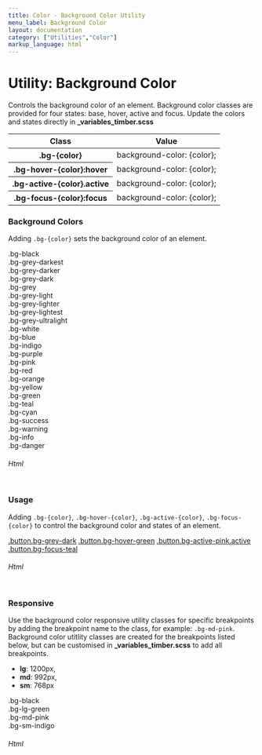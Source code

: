 ```yaml
---
title: Color - Background Color Utility
menu_label: Background Color
layout: documentation
category: ["Utilities","Color"]
markup_language: html
---
```


<div class="section-block">
  <div class="row pt-40 pt-md-40">
    <div class="col w-9/12 w-md-full order-2 content-inner">
      <h1 class="font-light">Utility: Background Color</h1>
      <p>Controls the background color of an element. Background color classes are provided for four states: base, hover, active and focus. Update the colors and states directly in <strong>_variables_timber.scss</strong></p>
      <!-- Classes -->
      <div class="table-scrollable">
        <table class="table size-md rounded bg-white">
          <thead>
            <tr>
              <th> Class </th>
              <th> Value </th>
            </tr>
          </thead>
          <tbody class="font-mono">
            <tr>
              <th class="color-indigo">.bg-{color}</th>
              <td> background-color: {color}; </td>
            </tr>
            <tr>
              <th class="color-indigo">.bg-hover-{color}:hover</th>
              <td> background-color: {color}; </td>
            </tr>
            <tr>
              <th class="color-indigo">.bg-active-{color}.active</th>
              <td> background-color: {color}; </td>
            </tr>
            <tr>
              <th class="color-indigo">.bg-focus-{color}:focus</th>
              <td> background-color: {color}; </td>
            </tr>
          </tbody>
        </table>
      </div>
      <!-- Classes End -->
      <!-- Demo Block -->
      <div class="demo-block mt-80">
        <h3 class="font-light">Background Colors</h3>
        <p>Adding <code class="color-indigo font-bold">.bg-{color}</code> sets the background color of an element.</p>
        <div class="p-30 flex flex-wrap justify-around rounded bg-grey-ultralight">
          <div class="w-full py-20 m-1 rounded center bg-black color-white">.bg-black</div>
          <div class="w-full py-20 m-1 rounded center bg-grey-darkest color-white">.bg-grey-darkest</div>
          <div class="w-full py-20 m-1 rounded center bg-grey-darker color-white">.bg-grey-darker</div>
          <div class="w-full py-20 m-1 rounded center bg-grey-dark color-white">.bg-grey-dark</div>
          <div class="w-full py-20 m-1 rounded center bg-grey color-white">.bg-grey</div>
          <div class="w-full py-20 m-1 rounded center bg-grey-light color-white">.bg-grey-light</div>
          <div class="w-full py-20 m-1 rounded center bg-grey-lighter color-white">.bg-grey-lighter</div>
          <div class="w-full py-20 m-1 rounded center bg-grey-lightest color-white">.bg-grey-lightest</div>
          <div class="w-full py-20 m-1 rounded center bg-grey-ultralight color-grey">.bg-grey-ultralight</div>
          <div class="w-full py-20 m-1 rounded center bg-white color-grey">.bg-white</div>
          <div class="w-full py-20 m-1 rounded center bg-blue color-white">.bg-blue</div>
          <div class="w-full py-20 m-1 rounded center bg-indigo color-white">.bg-indigo</div>
          <div class="w-full py-20 m-1 rounded center bg-purple color-white">.bg-purple</div>
          <div class="w-full py-20 m-1 rounded center bg-pink color-white">.bg-pink</div>
          <div class="w-full py-20 m-1 rounded center bg-red color-white">.bg-red</div>
          <div class="w-full py-20 m-1 rounded center bg-orange color-white">.bg-orange</div>
          <div class="w-full py-20 m-1 rounded center bg-yellow color-white">.bg-yellow</div>
          <div class="w-full py-20 m-1 rounded center bg-green color-white">.bg-green</div>
          <div class="w-full py-20 m-1 rounded center bg-teal color-white">.bg-teal</div>
          <div class="w-full py-20 m-1 rounded center bg-cyan color-white">.bg-cyan</div>
          <div class="w-full py-20 m-1 rounded center bg-success color-white">.bg-success</div>
          <div class="w-full py-20 m-1 rounded center bg-warning color-white">.bg-warning</div>
          <div class="w-full py-20 m-1 rounded center bg-info color-white">.bg-info</div>
          <div class="w-full py-20 m-1 rounded center bg-danger color-white">.bg-danger</div>
        </div>
      </div>
      <!-- Demo Block End -->
      <!-- code -->
      <h6 class="uppercase">Html</h6>
      <div class="rounded p-20 overflow-y-scroll mb-0 bg-gradient-grey-ultralight border-l border-4 border-solid border-indigo">
        <pre class="m-0 language-html"><code class="inline-block scrolling-touch"><!--<div class="w-full py-20 m-1 rounded center bg-black color-white">.bg-black</div>
<div class="w-full py-20 m-1 rounded center bg-grey-darkest color-white">.bg-grey-darkest</div>
<div class="w-full py-20 m-1 rounded center bg-grey-darker color-white">.bg-grey-darker</div>
<div class="w-full py-20 m-1 rounded center bg-grey-dark color-white">.bg-grey-dark</div>
<div class="w-full py-20 m-1 rounded center bg-grey color-white">.bg-grey</div>
<div class="w-full py-20 m-1 rounded center bg-grey-light color-white">.bg-grey-light</div>
<div class="w-full py-20 m-1 rounded center bg-grey-lighter color-white">.bg-grey-lighter</div>
<div class="w-full py-20 m-1 rounded center bg-grey-lightest color-white">.bg-grey-lightest</div>
<div class="w-full py-20 m-1 rounded center bg-grey-ultralight color-grey">.bg-grey-ultralight</div>
<div class="w-full py-20 m-1 rounded center bg-white color-grey">.bg-white</div>
<div class="w-full py-20 m-1 rounded center bg-blue color-white">.bg-blue</div>
<div class="w-full py-20 m-1 rounded center bg-indigo color-white">.bg-indigo</div>
<div class="w-full py-20 m-1 rounded center bg-purple color-white">.bg-purple</div>
<div class="w-full py-20 m-1 rounded center bg-pink color-white">.bg-pink</div>
<div class="w-full py-20 m-1 rounded center bg-red color-white">.bg-red</div>
<div class="w-full py-20 m-1 rounded center bg-orange color-white">.bg-orange</div>
<div class="w-full py-20 m-1 rounded center bg-yellow color-white">.bg-yellow</div>
<div class="w-full py-20 m-1 rounded center bg-green color-white">.bg-green</div>
<div class="w-full py-20 m-1 rounded center bg-teal color-white">.bg-teal</div>
<div class="w-full py-20 m-1 rounded center bg-cyan color-white">.bg-cyan</div>
<div class="w-full py-20 m-1 rounded center bg-success color-white">.bg-success</div>
<div class="w-full py-20 m-1 rounded center bg-warning color-white">.bg-warning</div>
<div class="w-full py-20 m-1 rounded center bg-info color-white">.bg-info</div>
<div class="w-full py-20 m-1 rounded center bg-danger color-white">.bg-danger</div>
--></code></pre>
      </div>
      <!-- code -->
      <!-- Demo Block -->
      <div class="demo-block mt-80">
        <h3 class="font-light">Usage</h3>
        <p>Adding <code class="color-indigo font-bold">.bg-{color}</code>, <code class="color-indigo font-bold">.bg-hover-{color}</code>, <code class="color-indigo font-bold">.bg-active-{color}</code>, <code class="color-indigo font-bold">.bg-focus-{color}</code> to control the background color and states of an element.</p>
        <div class="p-30 flex flex-md-wrap justify-around rounded bg-grey-ultralight">
          <a href="#" class="button size-md rounded bg-grey-darker color-white">.button.bg-grey-dark</a>
          <a href="#" class="button size-md rounded bg-grey-dark bg-hover-green color-white">.button.bg-hover-green</a>
          <a href="#" class="button size-md rounded bg-active-pink active bg-hover-green color-white">.button.bg-active-pink.active</a>
          <a href="#" class="button size-md rounded bg-black bg-focus-teal color-white">.button.bg-focus-teal</a>
        </div>
      </div>
      <!-- Demo Block End -->
      <!-- code -->
      <h6 class="uppercase">Html</h6>
      <div class="rounded p-20 overflow-y-scroll mb-0 bg-gradient-grey-ultralight border-l border-4 border-solid border-indigo">
        <pre class="m-0 language-html"><code class="inline-block scrolling-touch"><!--<a href="#" class="button size-md rounded bg-grey-darker color-white">.button.bg-grey-dark</a>
<a href="#" class="button size-md rounded bg-grey-dark bg-hover-green color-white">.button.bg-hover-green</a>
<a href="#" class="button size-md rounded bg-active-pink active bg-hover-green color-white">.button.bg-active-pink.active</a>
<a href="#" class="button size-md rounded bg-black bg-focus-teal color-white">.button.bg-focus-teal</a>
--></code></pre>
      </div>
      <!-- code -->
      <!-- Demo Block -->
      <div class="demo-block mt-80">
        <h3 class="font-light">Responsive</h3>
        <p>Use the background color responsive utility classes for specific breakpoints by adding the breakpoint name to the class, for example: <code class="color-indigo font-bold">.bg-md-pink</code>. Background color utitlity classes are created for the breakpoints listed below, but can be customised in <strong>_variables_timber.scss</strong> to add all breakpoints.</p>
        <ul class="list-none">
          <li><strong>lg</strong>: 1200px,</li>
          <li><strong>md</strong>: 992px,</li>
          <li><strong>sm</strong>: 768px</li>
        </ul>
        <div class="p-30 flex flex-wrap justify-around rounded bg-grey-ultralight">
          <div class="w-full py-20 m-1 rounded center bg-black bg-lg-green bg-md-pink bg-sm-indigo color-white">.bg-black<br>.bg-lg-green<br>.bg-md-pink<br>.bg-sm-indigo</div>
        </div>
      </div>
      <!-- Demo Block End -->
      <!-- code -->
      <h6 class="uppercase">Html</h6>
      <div class="rounded p-20 overflow-y-scroll mb-0 bg-gradient-grey-ultralight border-l border-4 border-solid border-indigo">
        <pre class="m-0 language-html"><code class="inline-block scrolling-touch"><!--<div class="w-full py-20 m-1 rounded center bg-black bg-lg-green bg-md-pink bg-sm-indigo color-white">.bg-black<br>.bg-lg-green<br>.bg-md-pink<br>.bg-sm-indigo</div>
--></code></pre>
      </div>
      <!-- code -->
    </div>
    <!-- Content Inner End -->
  </div>
</div>

